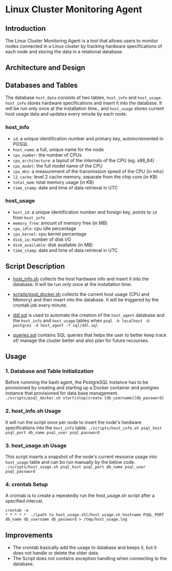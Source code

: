 # Linux Cluster Monitoring Agent

## Introduction
The Linux Cluster Monitoring Agent is a tool that allows users to monitor nodes connected in a Linux cluster by tracking hardware specifications of 
each node and storing the data in a relational database. 


## Architecture and Design


## Databases and Tables
The database `host_data` consists of two tables, `host_info` and `host_usage`. `host_info` stores hardware specifications and insert it into the database. 
It will be run only once at the installation time., and `host_usage` stores current host usage data and updates every minute by each node.

### host_info
- `id`: a unique identification number and primary key, autoincremented in PGSQL
- `host_name`: a full, unique name for the node 
- `cpu_number`: the number of CPUs
- `cpu_architecture`: a layout of the internals of the CPU (eg. x86_64)
- `cpu_model`: the full model name of the CPU
- `cpu_mhz`: a measurement of the transmission speed of the CPU (in mhz)
- `l2_cache`: level 2 cache memory, separate from the chip core (in KB)
- `total_mem`: total memory usage (in KB)
- `time_stamp`: date and time of data retrieval in UTC

### host_usage
- `host_id`: a unique identification number and foreign key, points to `id` from `host_info`
- `memory_free`: amount of memory free (in MB)
- `cpu_idle`: cpu idle percentage
- `cpu_kernel`: cpu kernel percentage
- `disk_io`: number of disk I/O
- `disk_available`: disk available (in MB)
- `time_stamp`: date and time of data retrieval in UTC


## Script Description

- [host_info.sh](host) collects the host hardware info and insert it into the database. It will be run only once at the installation time.

- [scripts/psql_docker.sh](host) collects the current host usage (CPU and Memory) and then insert into the database. It will be triggered by 
the crontab job every minute.

- [ddl.sql](host) is used to automate the creation of the `host_agent` database and the `host_info` and `host_usage` tables when 
`psql -h localhost -U postgres -d host_agent -f sql/ddl.sql` 

- [queries.sql](host)
contains SQL queries that helps the user to better keep track of/ manage the cluster better and also plan for future recourses.

## Usage
### 1. Database and Table Initialization
Before runnning the bash agent, the PostgreSQL instance has to be provisioned by creating and starting up a Docker container and postgres instance 
that provisioned for data base management.
`./scripts/psql_docker.sh start|stop|create [db_username][db_password]`

### 2. host_info.sh Usage
It will run the script once per node to insert the node's hardware specifications into the `host_info` table.
`./scripts/host_info.sh psql_host psql_port db_name psql_user psql_password`


### 3. host_usage.sh Usage
This script inserts a snapshot of the node's current resource usage into `host_usage` table and can bo run manually by the below code.
`./scripts/host_usage.sh psql_host psql_port db_name psql_user psql_password`

### 4. crontab Setup
A crontab is to create a repeatedly run the host_usage.sh script after a specified interval.

`crontab -e` <br />
`* * * * *  ./[path to host_usage.sh]/host_usage.sh hostname PSQL_PORT db_name db_username db_password > /tmp/host_usage.log`

## Improvements

- The crontab basically add the usage to database and keeps it, but it does not handle or delete the older data.
- The Script does not contains exception handling when connecting to the database.





